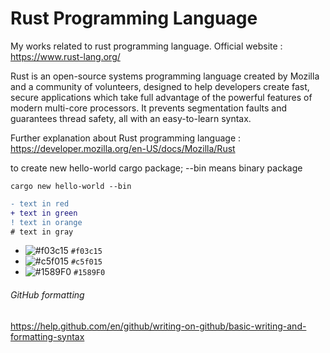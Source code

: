 # Rust Programming Language
My works related to rust programming language. Official website : https://www.rust-lang.org/

Rust is an open-source systems programming language created by Mozilla and a community of volunteers, designed to help developers create fast, secure applications which take full advantage of the powerful features of modern multi-core processors. It prevents segmentation faults and guarantees thread safety, all with an easy-to-learn syntax.

Further explanation about Rust programming language : https://developer.mozilla.org/en-US/docs/Mozilla/Rust

to create new hello-world cargo package; --bin means binary package

```
cargo new hello-world --bin
```

```diff
- text in red
+ text in green
! text in orange
# text in gray
```

- ![#f03c15](https://placehold.it/15/f03c15/000000?text=+) `#f03c15`
- ![#c5f015](https://placehold.it/15/c5f015/000000?text=+) `#c5f015`
- ![#1589F0](https://placehold.it/15/1589F0/000000?text=+) `#1589F0`

###### GitHub formatting
https://help.github.com/en/github/writing-on-github/basic-writing-and-formatting-syntax

